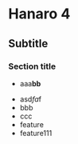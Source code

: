 # Hanaro 4

## Subtitle

### Section title
* aaa**bb**
- asd*fa*f
- bbb
- ccc
- feature
- feature111
